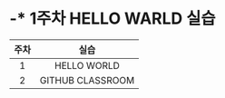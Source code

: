 # -* 1주차 HELLO WARLD 실습


| 주차 | 실습 |
|:-----:|:-----:|
| 1 | HELLO WORLD |
| 2 | GITHUB CLASSROOM |